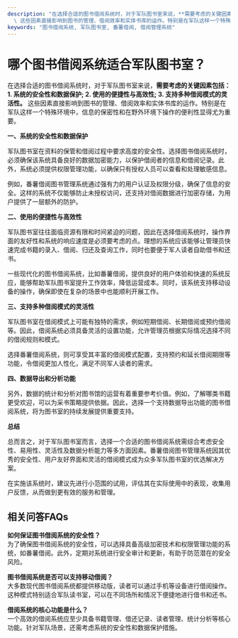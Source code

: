 ```yaml
---
description: "在选择合适的图书借阅系统时，对于军队图书室来说，**需要考虑的关键因素包括：1. 系统的安全性和数据保护; 2. 使用的便捷性与高效性; 3. 支持多种借阅模式的灵活性。**\
  \ 这些因素直接影响到图书的管理、借阅效率和实体书库的运作。特别是在军队这样一个特殊环境中，信息的保密性和在野外环境下操作的便利性显得尤为重要。"
keywords: "图书借阅系统, 军队图书室, 番薯借阅, 借阅管理系统"
---
```

# 哪个图书借阅系统适合军队图书室？

在选择合适的图书借阅系统时，对于军队图书室来说，**需要考虑的关键因素包括：1. 系统的安全性和数据保护; 2. 使用的便捷性与高效性; 3. 支持多种借阅模式的灵活性。** 这些因素直接影响到图书的管理、借阅效率和实体书库的运作。特别是在军队这样一个特殊环境中，信息的保密性和在野外环境下操作的便利性显得尤为重要。

**一、系统的安全性和数据保护**

军队图书室在资料的保管和借阅过程中要求高度的安全性。选择图书借阅系统时，必须确保该系统具备良好的数据加密能力，以保护借阅者的信息和借阅记录。此外，系统必须提供权限管理功能，以确保只有授权人员可以查看和处理敏感信息。

例如，番薯借阅图书管理系统通过强有力的用户认证及权限分级，确保了信息的安全。这样的系统不仅能够防止未授权访问，还支持对借阅数据进行加密存储，为用户提供了一层额外的防护。

**二、使用的便捷性与高效性**

军队图书室往往面临资源有限和时间紧迫的问题，因此在选择借阅系统时，操作界面的友好性和系统的响应速度是必须要考虑的点。理想的系统应该能够让管理员快速完成书籍的录入、借阅、归还及查询工作，同时也要便于军人读者自助借书和还书。

一些现代化的图书借阅系统，比如番薯借阅，提供良好的用户体验和快速的系统反应，能够帮助军队图书室提升工作效率，降低运营成本。同时，该系统支持移动设备的操作，确保即使在复杂的场景中也能顺利开展工作。

**三、支持多种借阅模式的灵活性**

军队图书室在借阅模式上可能有独特的需求，例如短期借阅、长期借阅或预约借阅等。因此，借阅系统必须具备灵活的设置功能，允许管理员根据实际情况选择不同的借阅规则和模式。

选择番薯借阅系统，则可享受其丰富的借阅模式配置，支持预约和延长借阅期限等功能，令借阅更加人性化，满足不同军人读者的需求。

**四、数据导出和分析功能**

另外，数据的统计和分析对图书馆的运营有着重要参考价值。例如，了解哪类书籍更受欢迎，可以为采书策略提供依据。因此，选择一个支持数据导出功能的图书借阅系统，将为图书室的持续发展提供重要支持。

**总结**

总而言之，对于军队图书室而言，选择一个合适的图书借阅系统需综合考虑安全性、易用性、灵活性及数据分析能力等多方面因素。番薯借阅图书管理系统因其优秀的安全性、用户友好界面和灵活的借阅模式成为众多军队图书室的优选解决方案。

在实施该系统时，建议先进行小范围的试用，评估其在实际使用中的表现，收集用户反馈，从而做到更有效的服务和管理。

## 相关问答FAQs

**如何保证图书借阅系统的安全性？**  
为了确保图书借阅系统的安全性，可以选择具备高级加密技术和权限管理功能的系统，如番薯借阅。此外，定期对系统进行安全审计和更新，有助于防范潜在的安全风险。

**图书借阅系统是否可以支持移动借阅？**  
大多数现代图书借阅系统都提供移动版，读者可以通过手机等设备进行借阅操作。这种模式特别适合军队读书室，可以在不同场所和情况下便捷地进行借书和还书。

**借阅系统的核心功能是什么？**  
一个高效的借阅系统应至少具备书籍管理、借还记录、读者管理、统计分析等核心功能。针对军队场景，还需考虑系统的安全性和数据保护措施。
